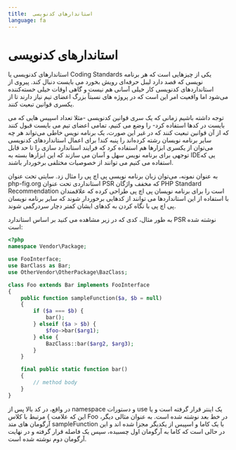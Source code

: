 ```yaml
---
title:  استاندارهای کدنویسی
language: fa
---
```


#  استاندارهای کدنویسی

استاندارهای کدنویسی یا Coding Standards یکی از چیزهایی است که هر برنامه نویسی که قصد دارد لیبل حرفه‌ای رویش بخورد می بایست دنبال کند. پیروی از استانداردهای کدنویسی کار خیلی آسانی هم نیست و گاهی اوقات خیلی خسته‌کننده می‌شود اما واقعیت امر این است که در پروژه های نسبتاً بزرگ اعضای تیم نیاز دارند تا از یکسری قوانین تبعیت کنند.

توجه داشته باشیم زمانی که یک سری قوانین کدنویسی -مثلا تعداد اسپیس هایی که می بایست در کدها استفاده کرد- را وضع می کنیم، تمامی اعضای تیم می بایست قبول کنند که از آن قوانین تبعیت کنند که در غیر این صورت، یک برنامه نویس خاطی می‌تواند هر چه سایر برنامه نویسان رشته کرده‌اند را پنبه کند! برای اعمال استانداردهای کدنویسی می‌توان از یکسری ابزارها هم استفاده کرد که فرایند استاندارد سازی را تا حد قابل توجهی برای برنامه نویس سهل و آسان می سازند که این ابزارها بسته به IDEیی که استفاده می کنیم می توانند از خصوصیات مختلفی برخوردار باشند.

به عنوان نمونه، می‌توان زبان برنامه نویسی پی اچ پی را مثال زد. سایتی تحت عنوان php-fig.org استانداردی تحت عنوان PSR که مخفف واژگان PHP Standard Recommendation است را برای برنامه نویسان پی اچ پی طراحی کرده که علاقمندان با استفاده از این استانداردها می توانند از کدهایی برخوردار شوند که سایر برنامه نویسان پی اچ پی با نگاه کردن به کدهای ایشان کمتر دچار سردرگمی شوند.

به طور مثال، کدی که در زیر مشاهده می کنید بر اساس استاندارد PSR نوشته شده است:

```php
<?php
namespace Vendor\Package;

use FooInterface;
use BarClass as Bar;
use OtherVendor\OtherPackage\BazClass;

class Foo extends Bar implements FooInterface
{
    public function sampleFunction($a, $b = null)
    {
        if ($a === $b) {
            bar();
        } elseif ($a > $b) {
            $foo->bar($arg1);
        } else {
            BazClass::bar($arg2, $arg3);
        }
    }

    final public static function bar()
    {
        // method body
    }
}
```
در واقع، در کد بالا پس از namespace و دستورات use یک اینتر قرار گرفته است و یا این که علامت } مرتبط با کلاس Foo در خط بعد نوشته شده است. به عنوان مثالی دیگر، آرگومان های متد sampleFunction با یک کاما و اسپیس از یکدیگر مجزا شده اند و این در حالی است که کاما به آرگومان اول چسبیده، سپس یک فاصله قرار گرفته و در نهایت آرگومان دوم نوشته شده است.

